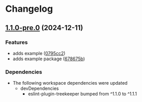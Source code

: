 # Changelog

## [1.1.0-pre.0](https://github.com/reggi/packages/compare/example-v1.0.0...example-v1.1.0-pre.0) (2024-12-11)


### Features

* adds example ([0795cc2](https://github.com/reggi/packages/commit/0795cc232d921f025441eab55ef2c98e3afd1eae))
* adds example package ([678675b](https://github.com/reggi/packages/commit/678675b7ee9d748caba7e06365da2e3e2456f243))


### Dependencies

* The following workspace dependencies were updated
  * devDependencies
    * eslint-plugin-treekeeper bumped from ^1.1.0 to ^1.1.1
